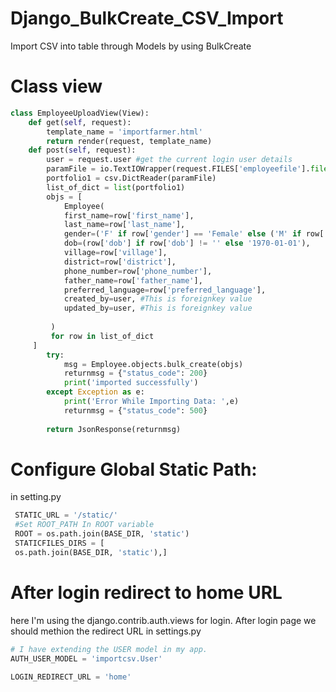 # Django_BulkCreate_CSV_Import
Import CSV into table through Models by using BulkCreate

# Class view 
```python
class EmployeeUploadView(View):
    def get(self, request):
        template_name = 'importfarmer.html'
        return render(request, template_name)
    def post(self, request):
        user = request.user #get the current login user details
        paramFile = io.TextIOWrapper(request.FILES['employeefile'].file)
        portfolio1 = csv.DictReader(paramFile)
        list_of_dict = list(portfolio1)
        objs = [
            Employee(
            first_name=row['first_name'],
            last_name=row['last_name'],
            gender=('F' if row['gender'] == 'Female' else ('M' if row['gender'] == 'Male' else 'F')),
            dob=(row['dob'] if row['dob'] != '' else '1970-01-01'),
            village=row['village'],
            district=row['district'],
            phone_number=row['phone_number'],
            father_name=row['father_name'],
            preferred_language=row['preferred_language'],
            created_by=user, #This is foreignkey value
            updated_by=user, #This is foreignkey value
           
         )
         for row in list_of_dict
     ]
        try:
            msg = Employee.objects.bulk_create(objs)
            returnmsg = {"status_code": 200}
            print('imported successfully')
        except Exception as e:
            print('Error While Importing Data: ',e)
            returnmsg = {"status_code": 500}
       
        return JsonResponse(returnmsg)
  ```
  # Configure Global Static Path:
   in setting.py
   ```python
    STATIC_URL = '/static/'
    #Set ROOT_PATH In ROOT variable
    ROOT = os.path.join(BASE_DIR, 'static')
    STATICFILES_DIRS = [
    os.path.join(BASE_DIR, 'static'),]
   ```
   # After login  redirect to home URL
   here I'm using the  django.contrib.auth.views for login. After login page we should methion the redirect URL
   in settings.py
   ```python
   # I have extending the USER model in my app.
   AUTH_USER_MODEL = 'importcsv.User'

   LOGIN_REDIRECT_URL = 'home'
   ```
   

